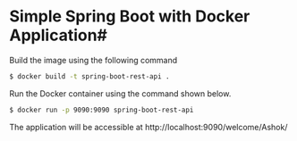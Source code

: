   
# Simple Spring Boot with Docker Application#


Build the image using the following command

```bash
$ docker build -t spring-boot-rest-api .
```
Run the Docker container using the command shown below.

```bash
$ docker run -p 9090:9090 spring-boot-rest-api
```

The application will be accessible at http://localhost:9090/welcome/Ashok/

